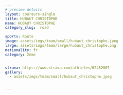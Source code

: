 ```yaml
---
# preview details
layout: coureurs-single
title: HUBAUT CHRISTOPHE
name: HUBAUT CHRISTOPHE
category_slug:  road

sports: Route
image: assets/imgs/team/small/hubaut_christophe.jpeg
large: assets/imgs/team/large/hubaut_christophe.png
nationality: fr
category: 2ème


strava: https://www.strava.com/athletes/62452007
gallery:
  - assets/imgs/team/small/hubaut_christophe.jpeg


---
```

